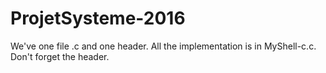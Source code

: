 # ProjetSysteme-2016

We've one file .c and one header.
All the implementation is in MyShell-c.c.
Don't forget the header.
